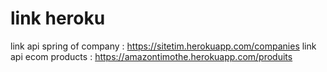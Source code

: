 # link heroku
link api spring of company : <a href="https://sitetim.herokuapp.com/companies" target="_blank" >https://sitetim.herokuapp.com/companies</a>
link api ecom products : <a href="https://amazontimothe.herokuapp.com/produits" target="_blank" >https://amazontimothe.herokuapp.com/produits</a>

